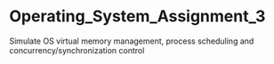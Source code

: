 # Operating_System_Assignment_3
Simulate OS virtual memory management, process scheduling and concurrency/synchronization control
